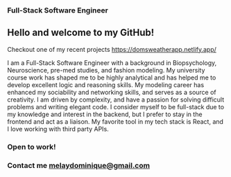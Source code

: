 ### Full-Stack Software Engineer

## Hello and welcome to my GitHub!

Checkout one of my recent projects https://domsweatherapp.netlify.app/

I am a Full-Stack Software Engineer with a background in Biopsychology, Neuroscience, pre-med studies, and fashion modeling. My university course work has shaped me to be highly analytical and has helped me to develop excellent logic and reasoning skills. My modeling career has enhanced my sociability and networking skills, and serves as a source of creativity. I am driven by complexity, and have a passion for solving difficult problems and writing elegant code. I consider myself to be full-stack due to my knowledge and interest in the backend, but I prefer to stay in the frontend and act as a liaison. My favorite tool in my tech stack is React, and I love working with third party APIs.

### Open to work!

### Contact me melaydominique@gmail.com
